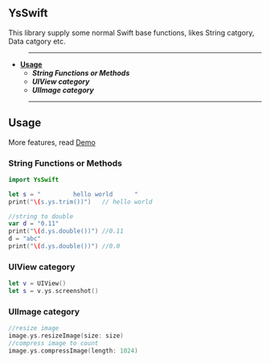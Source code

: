 ## YsSwift

This library supply some normal Swift base functions, likes String catgory, Data catgory etc.
>---
- **[Usage](#Usage)**
    - ***String Functions or Methods***
    - ***UIView category***
    - ***UIImage category***
>--- 

## Usage

More features, read [Demo](Demo)
### String Functions or Methods

```swift
import YsSwift

let s = "         hello world      "
print("\(s.ys.trim())")   // hello world

//string to double
var d = "0.11"
print("\(d.ys.double())") //0.11
d = "abc"
print("\(d.ys.double())") //0.0
```
### UIView category
```swift
let v = UIView()
let s = v.ys.screenshot()
```
### UIImage category
```swift
//resize image
image.ys.resizeImage(size: size)
//compress image to count
image.ys.compressImage(length: 1024)

```
[Demo]: https://github.com/gb-6k-house/YsSwift/tree/master/Demo

